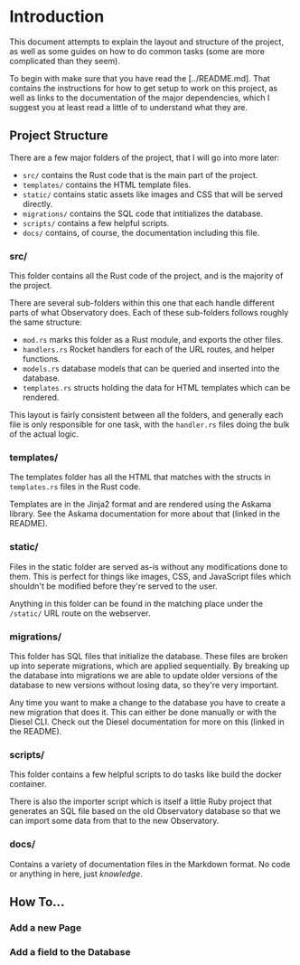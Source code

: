 # Introduction

This document attempts to explain the layout and structure of the project, as
well as some guides on how to do common tasks (some are more complicated than
they seem).

To begin with make sure that you have read the [../README.md]. That contains the
instructions for how to get setup to work on this project, as well as links to
the documentation of the major dependencies, which I suggest you at least read a
little of to understand what they are.

## Project Structure

There are a few major folders of the project, that I will go into more later:

- `src/` contains the Rust code that is the main part of the project.
- `templates/` contains the HTML template files.
- `static/` contains static assets like images and CSS that will be served directly.
- `migrations/` contains the SQL code that intitializes the database.
- `scripts/` contains a few helpful scripts.
- `docs/` contains, of course, the documentation including this file.

### src/

This folder contains all the Rust code of the project, and is the majority of
the project.

There are several sub-folders within this one that each handle different parts
of what Observatory does.
Each of these sub-folders follows roughly the same structure:

- `mod.rs` marks this folder as a Rust module, and exports the other files.
- `handlers.rs` Rocket handlers for each of the URL routes, and helper functions.
- `models.rs` database models that can be queried and inserted into the database.
- `templates.rs` structs holding the data for HTML templates which can be rendered.

This layout is fairly consistent between all the folders, and generally each
file is only responsible for one task, with the `handler.rs` files doing the
bulk of the actual logic.

### templates/

The templates folder has all the HTML that matches with the structs in
`templates.rs` files in the Rust code.

Templates are in the Jinja2 format and are rendered using the Askama library.
See the Askama documentation for more about that (linked in the README).

### static/

Files in the static folder are served as-is without any modifications done to
them. This is perfect for things like images, CSS, and JavaScript files which
shouldn't be modified before they're served to the user.

Anything in this folder can be found in the matching place under the `/static/`
URL route on the webserver.

### migrations/

This folder has SQL files that initialize the database. These files are broken
up into seperate migrations, which are applied sequentially. By breaking up the
database into migrations we are able to update older versions of the database to
new versions without losing data, so they're very important.

Any time you want to make a change to the database you have to create a new
migration that does it. This can either be done manually or with the Diesel CLI.
Check out the Diesel documentation for more on this (linked in the README).

### scripts/

This folder contains a few helpful scripts to do tasks like build the docker
container.

There is also the importer script which is itself a little Ruby project that
generates an SQL file based on the old Observatory database so that we can
import some data from that to the new Observatory.

### docs/

Contains a variety of documentation files in the Markdown format. No code or
anything in here, just *knowledge*.

## How To...

### Add a new Page

### Add a field to the Database
